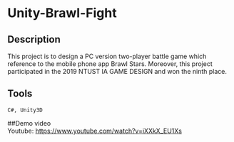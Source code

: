 # Unity-Brawl-Fight

## Description  
This project is to design a PC version two-player battle game which reference to the mobile phone app Brawl Stars. Moreover, this project participated in the 2019 NTUST IA GAME DESIGN and won the ninth place.

## Tools  
```
C#, Unity3D
```
##Demo video  
Youtube: https://www.youtube.com/watch?v=iXXkX_EU1Xs
